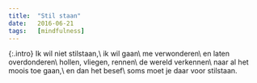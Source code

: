 ```yaml
---
title:  "Stil staan"
date:   2016-06-21
tags:   [mindfulness]
---
```


{:.intro}
Ik wil niet stilstaan,\\
ik wil gaan\\
me verwonderen\\
en laten overdonderen\\
hollen, vliegen, rennen\\
de wereld verkennen\\
naar al het moois toe gaan,\\
en dan het besef\\
soms moet je daar voor stilstaan.
